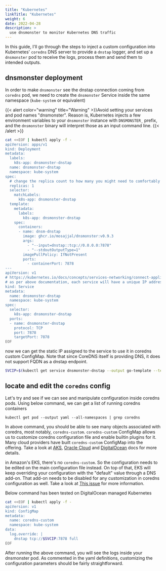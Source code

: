 ```yaml
---
title: "Kubernetes"
linkTitle: "Kubernetes"
weight: 6
date: 2022-04-28
description: >
  use dnsmonster to monitor Kubernetes DNS traffic
---
```


In this guide, I'll go through the steps to inject a custom configuration into Kubernetes' `coredns` DNS server to provide a `dnstap` logger, and set up a `dnsmonster` pod to receive the logs, process them and send them to intended outputs. 

## dnsmonster deployment

In order to make `dnsmonster` see the dnstap connection coming from `coredns` pod, we need to create the `dnsmonster` Service inside the same namespace (`kube-system` or equivalent)

{{< alert color="warning" title="Warning" >}}Avoid setting your services and pod names "dnsmonster". Reason is, Kubernetes injects a few environment variables to your `dnsmonster` instance with `DNSMONSTER_` prefix, and the `dnsmonster` binary will interpret those as an input command line. {{< /alert >}}


```bash
cat <<EOF | kubectl apply -f -
apiVersion: apps/v1
kind: Deployment
metadata:
  labels:
    k8s-app: dnsmonster-dnstap
  name: dnsmonster-dnstap
  namespace: kube-system
spec:
  # change the replica count to how many you might need to comfortably ingest the data
  replicas: 1
  selector:
    matchLabels:
      k8s-app: dnsmonster-dnstap
  template:
    metadata:
      labels:
        k8s-app: dnsmonster-dnstap
    spec:
      containers:
      - name: dnsm-dnstap
        image: ghcr.io/mosajjal/dnsmonster:v0.9.3
        args: 
          - "--input=dnstap::tcp://0.0.0.0:7878"
          - "--stdoutOutputType=1"
        imagePullPolicy: IfNotPresent
        ports:
          - containerPort: 7878
---
apiVersion: v1
# https://kubernetes.io/docs/concepts/services-networking/connect-applications-service/#creating-a-service
# as per above documentation, each service will have a unique IP address that won't change for the lifespan of the service
kind: Service
metadata:
  name: dnsmonster-dnstap
  namespace: kube-system
spec:
  selector:
    k8s-app: dnsmonster-dnstap
  ports:
  - name: dnsmonster-dnstap
    protocol: TCP
    port: 7878
    targetPort: 7878
EOF
```

now we can get the static IP assigned to the service to use it in coredns custom ConfigMap. Note that since CoreDNS itself is providing DNS, it does not support FQDN as a dnstap endpoint. 

```bash
SVCIP=$(kubectl get service dnsmonster-dnstap --output go-template --template='{{.spec.clusterIP}}')
```

## locate and edit the `coredns` config

Let's try and see if we can see and manipulate configuration inside coredns pods. Using below command, we can get a list of running coredns containers

`kubectl get pod --output yaml --all-namespaces | grep coredns`

In above command, you should be able to see many objects associated with coredns, most notably, `coredns-custom`. `coredns-custom` ConfigMap allows us to customize coredns configuration file and enable builtin plugins for it. Many cloud providers have built `coredns-custom` ConfigMap into the offering. Take a look at [AKS](https://docs.microsoft.com/en-us/azure/aks/coredns-custom), [Oracle Cloud](https://docs.oracle.com/en-us/iaas/Content/ContEng/Tasks/contengconfiguringdnsserver.htm) and [DigitalOcean](https://docs.digitalocean.com/products/kubernetes/how-to/customize-coredns/) docs for more details. 

in Amazon's EKS, there's no `coredns-custom`. So the configuration needs to be edited on the main configuration file instead. On top of that, EKS will keep overriding your configuration with the "default" value through a DNS add-on. That add-on needs to be disabled for any customization in coredns configuration as well. Take a look at [This issue](https://github.com/aws/containers-roadmap/issues/1159) for more information. 

Below command has been tested on DigitalOcean managed Kubernetes

```bash
cat <<EOF | kubectl apply -f -
apiVersion: v1
kind: ConfigMap
metadata:
  name: coredns-custom
  namespace: kube-system
data:
  log.override: |
    dnstap tcp://$SVCIP:7878 full
EOF
```

After running the above command, you will see the logs inside your dnsmonster pod. As commented in the yaml definitions, customizing the configuration parameters should be fairly straightforward. 

